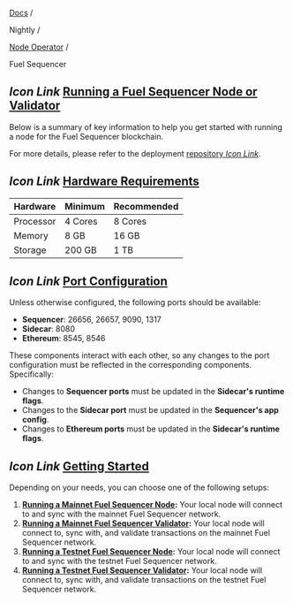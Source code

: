 [Docs](https://docs.fuel.network/) /

Nightly  /

[Node Operator](https://docs.fuel.network/docs/nightly/node-operator/) /

Fuel Sequencer

## _Icon Link_ [Running a Fuel Sequencer Node or Validator](https://docs.fuel.network/docs/nightly/node-operator/fuel-sequencer/\#running-a-fuel-sequencer-node-or-validator)

Below is a summary of key information to help you get started with running a node for the Fuel Sequencer blockchain.

For more details, please refer to the deployment [repository _Icon Link_](https://github.com/FuelLabs/fuel-sequencer-deployments/).

## _Icon Link_ [Hardware Requirements](https://docs.fuel.network/docs/nightly/node-operator/fuel-sequencer/\#hardware-requirements)

| Hardware | Minimum | Recommended |
| --- | --- | --- |
| Processor | 4 Cores | 8 Cores |
| Memory | 8 GB | 16 GB |
| Storage | 200 GB | 1 TB |

## _Icon Link_ [Port Configuration](https://docs.fuel.network/docs/nightly/node-operator/fuel-sequencer/\#port-configuration)

Unless otherwise configured, the following ports should be available:

- **Sequencer**: 26656, 26657, 9090, 1317
- **Sidecar**: 8080
- **Ethereum**: 8545, 8546

These components interact with each other, so any changes to the port configuration must be reflected in the corresponding components. Specifically:

- Changes to **Sequencer ports** must be updated in the **Sidecar's runtime flags**.
- Changes to the **Sidecar port** must be updated in the **Sequencer's app config**.
- Changes to **Ethereum ports** must be updated in the **Sidecar's runtime flags**.

## _Icon Link_ [Getting Started](https://docs.fuel.network/docs/nightly/node-operator/fuel-sequencer/\#getting-started)

Depending on your needs, you can choose one of the following setups:

1. **[Running a Mainnet Fuel Sequencer Node](https://docs.fuel.network/docs/nightly/node-operator/fuel-sequencer/mainnet-node/):** Your local node will connect to and sync with the mainnet Fuel Sequencer network.
2. **[Running a Mainnet Fuel Sequencer Validator](https://docs.fuel.network/docs/nightly/node-operator/fuel-sequencer/mainnet-validator/):** Your local node will connect to, sync with, and validate transactions on the mainnet Fuel Sequencer network.
3. **[Running a Testnet Fuel Sequencer Node](https://docs.fuel.network/docs/nightly/node-operator/fuel-sequencer/testnet-node/):** Your local node will connect to and sync with the testnet Fuel Sequencer network.
4. **[Running a Testnet Fuel Sequencer Validator](https://docs.fuel.network/docs/nightly/node-operator/fuel-sequencer/testnet-validator/):** Your local node will connect to, sync with, and validate transactions on the testnet Fuel Sequencer network.
